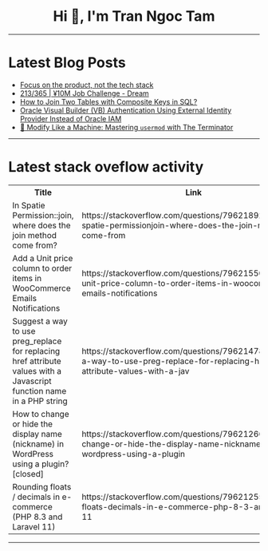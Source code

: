 <h1 align="center">Hi 👋, I'm Tran Ngoc Tam</h1>

---

# Latest Blog Posts 
<!-- BLOG-POST-LIST:START -->
- [Focus on the product, not the tech stack](https://dev.to/chiragagg5k/focus-on-the-product-not-the-tech-stack-15d)
- [213/365 | ¥10M Job Challenge - Dream](https://dev.to/kameken100/213365-y10m-job-challenge-dream-6af)
- [How to Join Two Tables with Composite Keys in SQL?](https://dev.to/generatecodedev/how-to-join-two-tables-with-composite-keys-in-sql-5a6e)
- [Oracle Visual Builder &lpar;VB&rpar; Authentication Using External Identity Provider Instead of Oracle IAM](https://dev.to/mrinmoyaichdevto/oracle-visual-builder-vb-authentication-using-external-identity-provider-instead-of-oracle-iam-196l)
- [🦾 Modify Like a Machine: Mastering `usermod` with The Terminator](https://dev.to/ldwit/modify-like-a-machine-mastering-usermod-with-the-terminator-2m9i)
<!-- BLOG-POST-LIST:END -->

---

# Latest stack oveflow activity
<table>
  <tr><th>Title</th><th>Link</th></tr>
  <!-- STACKOVERFLOW:START --><tr><td>In Spatie Permission::join, where does the join method come from?</td><td>https://stackoverflow.com/questions/79621892/in-spatie-permissionjoin-where-does-the-join-method-come-from</td></tr><tr><td>Add a Unit price column to order items in WooCommerce Emails Notifications</td><td>https://stackoverflow.com/questions/79621550/add-a-unit-price-column-to-order-items-in-woocommerce-emails-notifications</td></tr><tr><td>Suggest a way to use preg_replace for replacing href attribute values with a Javascript function name in a PHP string</td><td>https://stackoverflow.com/questions/79621478/suggest-a-way-to-use-preg-replace-for-replacing-href-attribute-values-with-a-jav</td></tr><tr><td>How to change or hide the display name &lpar;nickname&rpar; in WordPress using a plugin? [closed]</td><td>https://stackoverflow.com/questions/79621266/how-to-change-or-hide-the-display-name-nickname-in-wordpress-using-a-plugin</td></tr><tr><td>Rounding floats / decimals in e-commerce &lpar;PHP 8.3 and Laravel 11&rpar;</td><td>https://stackoverflow.com/questions/79621255/rounding-floats-decimals-in-e-commerce-php-8-3-and-laravel-11</td></tr><!-- STACKOVERFLOW:END -->
</table>

---



